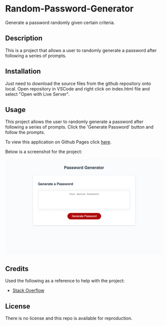 # Random-Password-Generator
Generate a password randomly given certain criteria.

## Description

This is a project that allows a user to randomly generate a password after following a series of prompts.

## Installation

Just need to download the source files from the github repository onto local. Open repository in VSCode and right click on index.html file and select "Open with Live Server". 

## Usage

This project allows the user to randomly generate a password after following a series of prompts. Click the 'Generate Password' button and follow the prompts.


To view this application on Github Pages click [here](https://garrettanderson.github.io/random-password-generator/).

Below is a screenshot for the project:

![](assets/images/screenshot.png)

## Credits

Used the following as a reference to help with the project:

* [Stack Overflow](https://stackoverflow.com/questions/62627469/random-password-generator-with-prompts)


## License

There is no license and this repo is available for reproduction.

